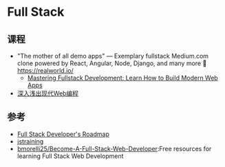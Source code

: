 # Full Stack

## 课程

* [](https://github.com/gothinkster/realworld) "The mother of all demo apps" — Exemplary fullstack Medium.com clone powered by React, Angular, Node, Django, and many more 🏅 https://realworld.io/
    - [Mastering Fullstack Development: Learn How to Build Modern Web Apps](https://thinkster.io/tutorials/fullstack)
* [深入浅出现代Web编程](https://fullstackopen.com/zh)

## 参考

* [Full Stack Developer's Roadmap](https://dev.to/ender_minyard/full-stack-developer-s-roadmap-2k12)
* [jstraining](https://github.com/ruanyf/jstraining)
* [bmorelli25/Become-A-Full-Stack-Web-Developer](https://github.com/bmorelli25/Become-A-Full-Stack-Web-Developer):Free resources for learning Full Stack Web Development
